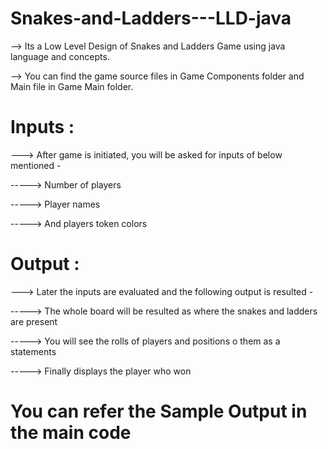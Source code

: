 # Snakes-and-Ladders---LLD-java
--> Its a Low Level Design of Snakes and Ladders Game using java language and concepts.



--> You can find the game source files in Game Components folder and Main file in Game Main folder.

# Inputs :
---> After game is initiated, you will be asked for inputs of below mentioned -




-----> Number of players




-----> Player names




-----> And players token colors

# Output :
---> Later the inputs are evaluated and the following output is resulted -




-----> The whole board will be resulted as where the snakes and ladders are present




-----> You will see the rolls of players and positions o them as a statements




-----> Finally displays the player who won



# You can refer the Sample Output in the main code
